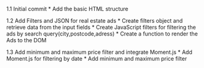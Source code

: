 1.1 Initial commit
    * Add the basic HTML structure 


1.2 Add Filters and JSON for real estate ads
    * Create filters object and retrieve data from the input fields
    * Create JavaScript filters for filtering the ads by search query(city,postcode,adress)
    * Create a function to render the Ads to the DOM

1.3 Add minimum and maximum price filter and integrate Moment.js
    * Add Moment.js for filtering by date
    * Add minimum and maximum price filter